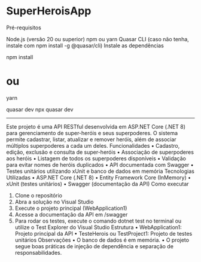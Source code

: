 # SuperHeroisApp

Pré-requisitos

Node.js (versão 20 ou superior)
npm ou yarn
Quasar CLI (caso não tenha, instale com npm install -g @quasar/cli)
Instale as dependências

npm install
# ou
yarn

quasar dev
npx quasar dev


_______________________________________________________________________________________________________________________________________________

Este projeto é uma API RESTful desenvolvida em ASP.NET Core (.NET 8) para gerenciamento de super-heróis e seus superpoderes. O sistema permite cadastrar, listar, atualizar e remover heróis, além de associar múltiplos superpoderes a cada um deles.
Funcionalidades
•	Cadastro, edição, exclusão e consulta de super-heróis
•	Associação de superpoderes aos heróis
•	Listagem de todos os superpoderes disponíveis
•	Validação para evitar nomes de heróis duplicados
•	API documentada com Swagger
•	Testes unitários utilizando xUnit e banco de dados em memória
Tecnologias Utilizadas
•	ASP.NET Core (.NET 8)
•	Entity Framework Core (InMemory)
•	xUnit (testes unitários)
•	Swagger (documentação da API)
Como executar
1.	Clone o repositório
2.	Abra a solução no Visual Studio
3.	Execute o projeto principal (WebApplication1)
4.	Acesse a documentação da API em /swagger
5.	Para rodar os testes, execute o comando dotnet test no terminal ou utilize o Test Explorer do Visual Studio
Estrutura
•	WebApplication1: Projeto principal da API
•	TesteHerois ou TestProject1: Projeto de testes unitários
Observações
•	O banco de dados é em memória.
•	O projeto segue boas práticas de injeção de dependência e separação de responsabilidades.
